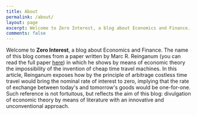 ```yaml
---
title: About
permalink: /about/
layout: page
excerpt: Welcome to Zero Interest, a blog about Economics and Finance.
comments: false
---
```


Welcome to **Zero Interest**, a blog about Economics and Finance. The name of this blog comes from a paper written by Marc R. Reinganum (you can read the full paper [here](https://jpm.pm-research.com/content/13/1/10)) in which he shows by means of economic theory the impossibility of the invention of cheap time travel machines. In this article, Reinganum exposes how by the principle of arbitrage costless time travel would bring the nominal rate of interest to zero, implying that the rate of exchange between today's and tomorrow's goods would be one-for-one.
Such reference is not fortuitous, but reflects the aim of this blog: divulgation of economic theory by means of literature with an innovative and unconventional approach.


